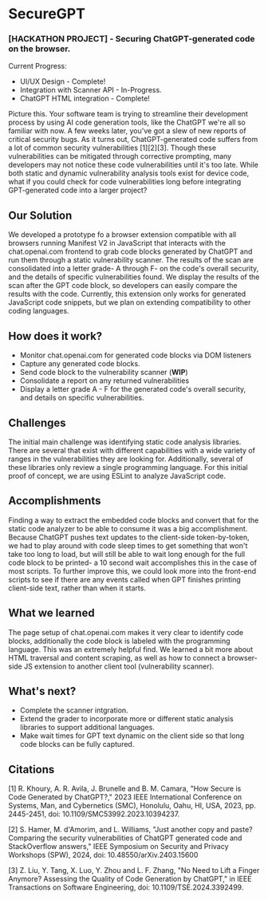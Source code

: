 # SecureGPT
### [HACKATHON PROJECT] - Securing ChatGPT-generated code on the browser.
Current Progress:
- UI/UX Design - Complete!
- Integration with Scanner API - In-Progress.
- ChatGPT HTML integration - Complete!
  
Picture this. Your software team is trying to streamline their development process by using AI code generation tools, like the ChatGPT we're all so familiar with now. A few weeks later, you've got a slew of new reports of critical security bugs. As it turns out, ChatGPT-generated code suffers from a lot of common security vulnerabilities [1][2][3]. Though these vulnerabilities can be mitigated through corrective prompting, many developers may not notice these code vulnerabilities until it's too late. While both static and dynamic vulnerability analysis tools exist for device code, what if you could check for code vulnerabilities long before integrating GPT-generated code into a larger project?

## Our Solution
We developed a prototype fo a browser extension compatible with all browsers running Manifest V2 in JavaScript that interacts with the chat.openai.com frontend to grab code blocks generated by ChatGPT and run them through a static vulnerability scanner. The results of the scan are consolidated into a letter grade- A through F- on the code's overall security, and the details of specific vulnerabilities found. We display the results of the scan after the GPT code block, so developers can easily compare the results with the code. Currently, this extension only works for generated JavaScript code snippets, but we plan on extending compatibility to other coding languages.

## How does it work?
- Monitor chat.openai.com for generated code blocks via DOM listeners
- Capture any generated code blocks.
- Send code block to the vulnerability scanner (**WIP**)
- Consolidate a report on any returned vulnerabilities
- Display a letter grade A - F for the generated code's overall security, and details on specific vulnerabilities.

## Challenges
The initial main challenge was identifying static code analysis libraries. There are several that exist with different capabilities with a wide variety of ranges in the vulnerabilities they are looking for. Additionally, several of these libraries only review a single programming language. For this initial proof of concept, we are using ESLint to analyze JavaScript code. 

## Accomplishments
Finding a way to extract the embedded code blocks and convert that for the static code analyzer to be able to consume it was a big accomplishment. Because ChatGPT pushes text updates to the client-side token-by-token, we had to play around with code sleep times to get something that won't take too long to load, but will still be able to wait long enough for the full code block to be printed- a 10 second wait accomplishes this in the case of most scripts. To further improve this, we could look more into the front-end scripts to see if there are any events called when GPT finishes printing client-side text, rather than when it starts.

## What we learned
The page setup of chat.openai.com makes it very clear to identify code blocks, additionally the code block is labeled with the programming language. This was an extremely helpful find. We learned a bit more about HTML traversal and content scraping, as well as how to connect a browser-side JS extension to another client tool (vulnerability scanner).

## What's next?
- Complete the scanner intgration.
- Extend the grader to incorporate more or different static analysis libraries to support additional languages.
- Make wait times for GPT text dynamic on the client side so that long code blocks can be fully captured.

## Citations
[1] R. Khoury, A. R. Avila, J. Brunelle and B. M. Camara, "How Secure is Code Generated by ChatGPT?," 2023 IEEE International Conference on Systems, Man, and Cybernetics (SMC), Honolulu, Oahu, HI, USA, 2023, pp. 2445-2451, doi: 10.1109/SMC53992.2023.10394237.

[2] S. Hamer, M. d'Amorim, and L. Williams, "Just another copy and paste? Comparing the security vulnerabilities of ChatGPT generated code and StackOverflow answers," IEEE Symposium on Security and Privacy Workshops (SPW), 2024, doi: 10.48550/arXiv.2403.15600

[3] Z. Liu, Y. Tang, X. Luo, Y. Zhou and L. F. Zhang, "No Need to Lift a Finger Anymore? Assessing the Quality of Code Generation by ChatGPT," in IEEE Transactions on Software Engineering, doi: 10.1109/TSE.2024.3392499.
